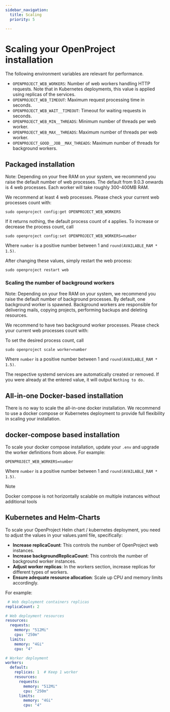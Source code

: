 ```yaml
---
sidebar_navigation:
  title: Scaling
  priority: 5

---
```


# Scaling your OpenProject installation

The following environment variables are relevant for performance.

- `OPENPROJECT_WEB_WORKERS`: Number of web workers handling HTTP requests. Note that in Kubernetes deployments, this value is applied using replicas of the services.
- `OPENPROJECT_WEB_TIMEOUT`: Maximum request processing time in seconds.
- `OPENPROJECT_WEB_WAIT__TIMEOUT`: Timeout for waiting requests in seconds.
- `OPENPROJECT_WEB_MIN__THREADS`: Minimum number of threads per web worker.
- `OPENPROJECT_WEB_MAX__THREADS`: Maximum number of threads per web worker.
- `OPENPROJECT_GOOD__JOB__MAX_THREADS`: Maximum number of threads for background workers.

## Packaged installation

Note: Depending on your free RAM on your system, we recommend you raise the default number of web processes. The default from 9.0.3 onwards is 4 web processes. Each worker will take roughly 300-400MB RAM.

We recommend at least 4 web processes. Please check your current web processes count with:

```shell
sudo openproject config:get OPENPROJECT_WEB_WORKERS
```

If it returns nothing, the default process count of `4` applies. To increase or decrease the process count, call

```shell
sudo openproject config:set OPENPROJECT_WEB_WORKERS=number
```

Where `number` is a positive number between 1 and `round(AVAILABLE_RAM * 1.5)`.

After changing these values, simply restart the web process:

```shell
sudo openproject restart web
```

### Scaling the number of background workers

Note: Depending on your free RAM on your system, we recommend you raise the default number of background processes. By default, one background worker is spawned. Background workers are responsible for delivering mails, copying projects, performing backups and deleting resources.

We recommend to have two background worker processes. Please check your current web processes count with:

To set the desired process count, call

```shell
sudo openproject scale worker=number
```

Where `number` is a positive number between 1 and `round(AVAILABLE_RAM * 1.5)`.

The respective systemd services are automatically created or removed. If you were already at the entered value, it will output `Nothing to do.`

## All-in-one Docker-based installation

There is no way to scale the all-in-one docker installation. We recommend to use a docker compose or Kubernetes deployment to provide full flexibility in scaling your installation.

## docker-compose based installation

To scale your docker compose installation, update your `.env` and upgrade the worker definitions from above. For example:

```shell
OPENPROJECT_WEB_WORKERS=number
```

Where `number` is a positive number between 1 and `round(AVAILABLE_RAM * 1.5)`.

> [!NOTE]
>
> Docker compose is not horizontally scalable on multiple instances without additional tools

## Kubernetes and Helm-Charts

To scale your OpenProject Helm chart / kubernetes deployment, you need to adjust the values in your values.yaml file, specifically:

- **Increase replicaCount**: This controls the number of OpenProject web instances.
- **Increase backgroundReplicaCount**: This controls the number of background worker instances.
- **Adjust worker replicas**: In the workers section, increase replicas for different types of workers.
- **Ensure adequate resource allocation**: Scale up CPU and memory limits accordingly.

For example:

```yaml
 # Web deployment containers replicas
replicaCount: 2

# Web deployment resources
resources:
  requests:
    memory: "512Mi"
    cpu: "250m"
  limits:
    memory: "4Gi"
    cpu: "4"

# Worker deployment
workers:
  default:
    replicas: 1  # Keep 1 worker
    resources:
      requests:
        memory: "512Mi"
        cpu: "250m"
      limits:
        memory: "4Gi"
        cpu: "4"
```

